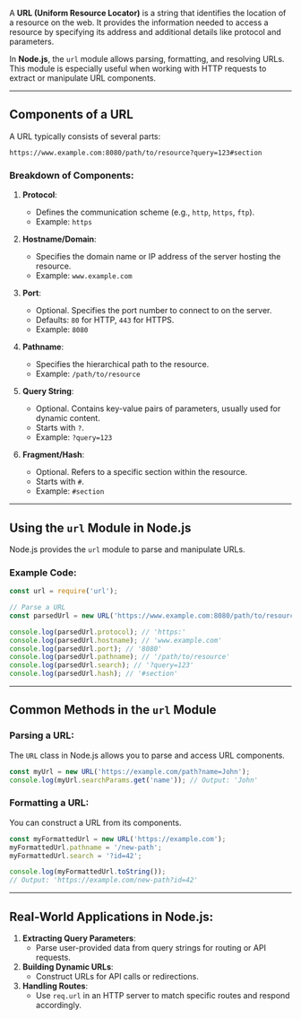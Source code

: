 A **URL (Uniform Resource Locator)** is a string that identifies the location of a resource on the web. It provides the information needed to access a resource by specifying its address and additional details like protocol and parameters.

In **Node.js**, the `url` module allows parsing, formatting, and resolving URLs. This module is especially useful when working with HTTP requests to extract or manipulate URL components.

---

## Components of a URL

A URL typically consists of several parts:

```
https://www.example.com:8080/path/to/resource?query=123#section
```

### Breakdown of Components:

1. **Protocol**:
   - Defines the communication scheme (e.g., `http`, `https`, `ftp`).
   - Example: `https`

2. **Hostname/Domain**:
   - Specifies the domain name or IP address of the server hosting the resource.
   - Example: `www.example.com`

3. **Port**:
   - Optional. Specifies the port number to connect to on the server.
   - Defaults: `80` for HTTP, `443` for HTTPS.
   - Example: `8080`

4. **Pathname**:
   - Specifies the hierarchical path to the resource.
   - Example: `/path/to/resource`

5. **Query String**:
   - Optional. Contains key-value pairs of parameters, usually used for dynamic content.
   - Starts with `?`.
   - Example: `?query=123`

6. **Fragment/Hash**:
   - Optional. Refers to a specific section within the resource.
   - Starts with `#`.
   - Example: `#section`

---

## Using the `url` Module in Node.js

Node.js provides the `url` module to parse and manipulate URLs.

### Example Code:
```javascript
const url = require('url');

// Parse a URL
const parsedUrl = new URL('https://www.example.com:8080/path/to/resource?query=123#section');

console.log(parsedUrl.protocol); // 'https:'
console.log(parsedUrl.hostname); // 'www.example.com'
console.log(parsedUrl.port); // '8080'
console.log(parsedUrl.pathname); // '/path/to/resource'
console.log(parsedUrl.search); // '?query=123'
console.log(parsedUrl.hash); // '#section'
```

---

## Common Methods in the `url` Module

### Parsing a URL:
The `URL` class in Node.js allows you to parse and access URL components.

```javascript
const myUrl = new URL('https://example.com/path?name=John');
console.log(myUrl.searchParams.get('name')); // Output: 'John'
```

### Formatting a URL:
You can construct a URL from its components.

```javascript
const myFormattedUrl = new URL('https://example.com');
myFormattedUrl.pathname = '/new-path';
myFormattedUrl.search = '?id=42';

console.log(myFormattedUrl.toString());
// Output: 'https://example.com/new-path?id=42'
```

---

## Real-World Applications in Node.js:
1. **Extracting Query Parameters**:
   - Parse user-provided data from query strings for routing or API requests.
2. **Building Dynamic URLs**:
   - Construct URLs for API calls or redirections.
3. **Handling Routes**:
   - Use `req.url` in an HTTP server to match specific routes and respond accordingly.
